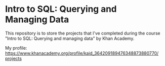# Intro to SQL: Querying and Managing Data

This repository is to store the projects that I've completed during the course "Intro to SQL: Querying and managing data" by Khan Academy.

My profile: https://www.khanacademy.org/profile/kaid_364209189476348873880770/projects
